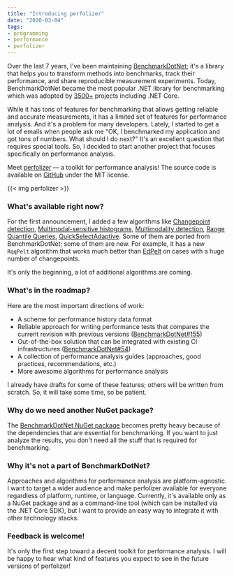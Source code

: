 ```yaml
---
title: "Introducing perfolizer"
date: "2020-03-04"
tags:
- programming
- performance
- perfolizer
---
```


Over the last 7 years, I've been maintaining [BenchmarkDotNet](https://github.com/dotnet/BenchmarkDotNet);
  it's a library that helps you to transform methods into benchmarks, track their performance, and share reproducible measurement experiments.
Today, BenchmarkDotNet became the most popular .NET library for benchmarking which was adopted by [3500+](https://github.com/dotnet/BenchmarkDotNet#who-use-benchmarkdotnet) projects including .NET Core.

While it has tons of features for benchmarking that allows getting reliable and accurate measurements,
  it has a limited set of features for performance analysis.
And it's a problem for many developers.
Lately, I started to get a lot of emails when people ask me
  "OK, I benchmarked my application and got tons of numbers. What should I do next?"
It's an excellent question that requires special tools.
So, I decided to start another project that focuses specifically on performance analysis.

Meet [perfolizer](https://github.com/AndreyAkinshin/perfolizer) — a toolkit for performance analysis!
The source code is available on [GitHub](https://github.com/AndreyAkinshin/perfolizer) under the MIT license.

{{< img perfolizer >}}

<!--more-->

### What's available right now?

For the first announcement, I added a few algorithms like
  [Changepoint detection](https://github.com/AndreyAkinshin/perfolizer#changepoint-detection),
  [Multimodal-sensitive histograms](https://github.com/AndreyAkinshin/perfolizer#multimodal-sensitive-histograms),
  [Multimodality detection](https://github.com/AndreyAkinshin/perfolizer#multimodality-detection),
  [Range Quantile Queries](https://github.com/AndreyAkinshin/perfolizer#range-quantile-queries),
  [QuickSelectAdaptive](https://github.com/AndreyAkinshin/perfolizer#quickselectadaptive).
Some of them are ported from BenchmarkDotNet; some of them are new.
For example, it has a new `RqqPelt` algorithm that works much better than [EdPelt](https://aakinshin.net/posts/edpelt/) on cases
  with a huge number of changepoints.

It's only the beginning, a lot of additional algorithms are coming.

### What's in the roadmap?

Here are the most important directions of work:

* A scheme for performance history data format
* Reliable approach for writing performance tests that compares the current revision with previous versions ([BenchmarkDotNet#155](https://github.com/dotnet/BenchmarkDotNet/issues/155))
* Out-of-the-box solution that can be integrated with existing CI infrastructures ([BenchmarkDotNet#54](https://github.com/dotnet/BenchmarkDotNet/issues/54))
* A collection of performance analysis guides (approaches, good practices, recommendations, etc.)
* More awesome algorithms for performance analysis

I already have drafts for some of these features; others will be written from scratch.
So, it will take some time, so be patient.

### Why do we need another NuGet package?

The [BenchmarkDotNet NuGet package](https://www.nuget.org/packages/BenchmarkDotNet/) becomes pretty heavy because of the dependencies that are essential for benchmarking.
If you want to just analyze the results, you don't need all the stuff that is required for benchmarking.

### Why it's not a part of BenchmarkDotNet?

Approaches and algorithms for performance analysis are platform-agnostic.
I want to target a wider audience and make perfolizer available for everyone regardless of platform, runtime, or language.
Currently, it's available only as a NuGet package and as a command-line tool (which can be installed via the .NET Core SDK),
  but I want to provide an easy way to integrate it with other technology stacks.

### Feedback is welcome!

It's only the first step toward a decent toolkit for performance analysis.
I will be happy to hear what kind of features you expect to see in the future versions of perfolizer!
